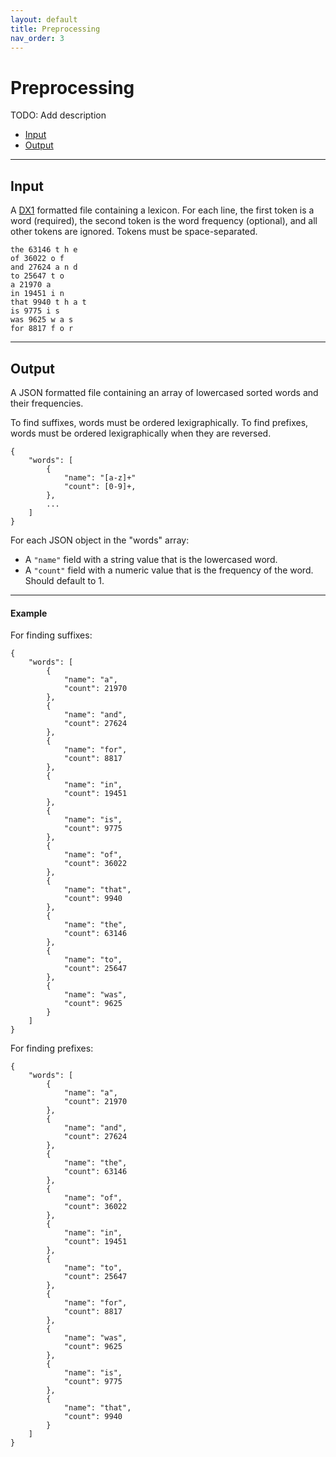 ```yaml
---
layout: default
title: Preprocessing
nav_order: 3
---
```


# Preprocessing

TODO: Add description

+ [Input](#input)
+ [Output](#output)

---

## Input

A [DX1](https://github.com/markandrus/DX1/blob/master/README.md) formatted file containing a lexicon. For each line, the first token is a word (required), the second token is the word frequency (optional), and all other tokens are ignored. Tokens must be space-separated.

```
the 63146 t h e
of 36022 o f
and 27624 a n d
to 25647 t o
a 21970 a
in 19451 i n
that 9940 t h a t
is 9775 i s
was 9625 w a s
for 8817 f o r
```

---

## Output

A JSON formatted file containing an array of lowercased sorted words and their frequencies.

To find suffixes, words must be ordered lexigraphically. To find prefixes, words must be ordered lexigraphically when they are reversed.

```
{
    "words": [
        {
            "name": "[a-z]+"
            "count": [0-9]+,
        },
        ...
    ]
}
```

For each JSON object in the "words" array:

+ A `"name"` field with a string value that is the lowercased word.
+ A `"count"` field with a numeric value that is the frequency of the word. Should default to 1.

---

#### Example

For finding suffixes:

```
{
    "words": [
        {
            "name": "a",
            "count": 21970
        },
        {
            "name": "and",
            "count": 27624
        },
        {
            "name": "for",
            "count": 8817
        },
        {
            "name": "in",
            "count": 19451
        },
        {
            "name": "is",
            "count": 9775
        },
        {
            "name": "of",
            "count": 36022
        },
        {
            "name": "that",
            "count": 9940
        },
        {
            "name": "the",
            "count": 63146
        },
        {
            "name": "to",
            "count": 25647
        },
        {
            "name": "was",
            "count": 9625
        }
    ]
}
```

For finding prefixes:

```
{
    "words": [
        {
            "name": "a",
            "count": 21970
        },
        {
            "name": "and",
            "count": 27624
        },
        {
            "name": "the",
            "count": 63146
        },
        {
            "name": "of",
            "count": 36022
        },
        {
            "name": "in",
            "count": 19451
        },
        {
            "name": "to",
            "count": 25647
        },
        {
            "name": "for",
            "count": 8817
        },
        {
            "name": "was",
            "count": 9625
        },
        {
            "name": "is",
            "count": 9775
        },
        {
            "name": "that",
            "count": 9940
        }
    ]
}
```
